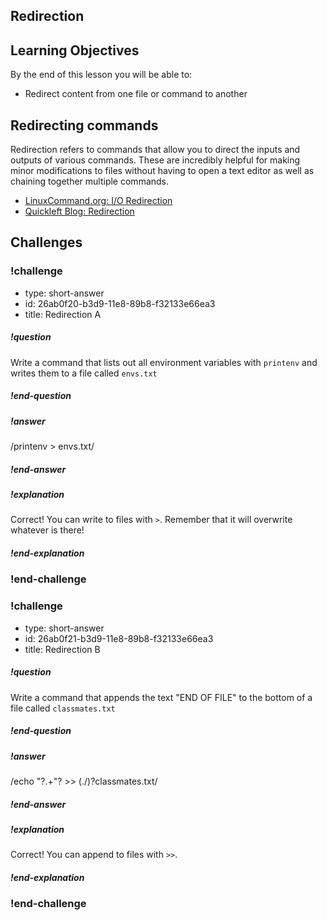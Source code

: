 ## Redirection

## Learning Objectives

By the end of this lesson you will be able to:

* Redirect content from one file or command to another

## Redirecting commands

Redirection refers to commands that allow you to direct the inputs and outputs of various commands. These are incredibly helpful for making minor modifications to files without having to open a text editor as well as chaining together multiple commands.

* [LinuxCommand.org: I/O Redirection](http://linuxcommand.org/lc3_lts0070.php)
* [Quickleft Blog: Redirection](https://quickleft.com/blog/command-line-tutorials-redirection-pipes/)

## Challenges

<!-- Question -->

### !challenge

* type: short-answer
* id: 26ab0f20-b3d9-11e8-89b8-f32133e66ea3
* title: Redirection A

##### !question

Write a command that lists out all environment variables with `printenv` and writes them to a file called `envs.txt`

##### !end-question

##### !answer

/printenv \> envs\.txt/

##### !end-answer

##### !explanation

Correct! You can write to files with `>`. Remember that it will overwrite whatever is there!

##### !end-explanation

### !end-challenge

<!-- Question -->

### !challenge

* type: short-answer
* id: 26ab0f21-b3d9-11e8-89b8-f32133e66ea3
* title: Redirection B

##### !question

Write a command that appends the text "END OF FILE" to the bottom of a file called `classmates.txt`

##### !end-question

##### !answer

/echo \"?.+\"? \>\> (\.\/)?classmates.txt/

##### !end-answer

##### !explanation

Correct! You can append to files with `>>`.

##### !end-explanation

### !end-challenge
